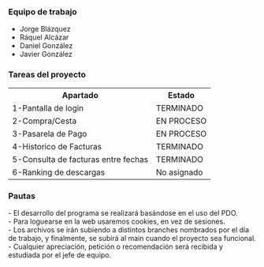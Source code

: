 <h3> Equipo de trabajo </h3>
<ul>
  <li> Jorge Blázquez </li>
  <li> Ráquel Alcázar </li>
  <li> Daniel González </li>
  <li> Javier González </li>
</ul>


<h3>Tareas del proyecto</h3>
<table>
	<tr>
		<th>Apartado</th>
		<th>Estado</th>
  	</tr>
	<tr>
		<td>1-Pantalla de login</td>
		<td>TERMINADO</td>
  	</tr>
  	<tr>
    		<td>2-Compra/Cesta</td>
	  	<td>EN PROCESO</td>
  	</tr>
  	<tr>
    		<td>3-Pasarela de Pago</td>
	  	<td>EN PROCESO</td>
	</tr>
	<tr>
		<td>4-Historico de Facturas</td>
		<td>TERMINADO</td>
	</tr>
	<tr>
		<td>5-Consulta de facturas entre fechas</td>
		<td>TERMINADO</td>
	</tr>
	<tr>
		<td>6-Ranking de descargas</td>
		<td>No asignado</td>
	</tr>
</table>

<h3> Pautas </h3>
- El desarrollo del programa se realizará basándose en el uso del PDO. <br>
- Para loguearse en la web usaremos cookies, en vez de sesiones. <br>
- Los archivos se irán subiendo a distintos branches nombrados por el día de trabajo, y finalmente, se subirá al main cuando el proyecto sea funcional. <br>
- Cualquier apreciación, petición o recomendación será recibida y estudiada por el jefe de equipo. <br>

